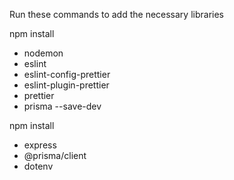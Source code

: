 Run these commands to add the necessary libraries

npm install
- nodemon
- eslint
- eslint-config-prettier
- eslint-plugin-prettier
- prettier
- prisma
--save-dev

npm install
- express
- @prisma/client
- dotenv
